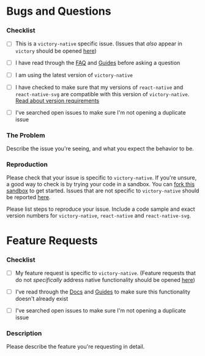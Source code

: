# Bugs and Questions

### Checklist

* [ ] This is a `victory-native` specific issue. (Issues that _also_ appear in `victory` should be opened [here](https://github.com/FormidableLabs/victory/issues/new))

* [ ] I have read through the [FAQ](https://formidable.com/open-source/victory/docs/faq) and [Guides](https://formidable.com/open-source/victory/guides/) before asking a question

* [ ] I am using the latest version of `victory-native`

* [ ] I have checked to make sure that my versions of `react-native` and `react-native-svg` are compatible with this version of `victory-native`. [Read about version requirements](https://github.com/FormidableLabs/victory-native/blob/master/README.md#peer-dependencies-and-version-requirements)

* [ ] I've searched open issues to make sure I'm not opening a duplicate issue

### The Problem

Describe the issue you're seeing, and what you expect the behavior to be.

### Reproduction

Please check that your issue is specific to `victory-native`. If you're unsure, a good way to check is by trying your code in a sandbox. You can [fork this sandbox](https://codesandbox.io/s/m3xo745x2x) to get started. Issues that are not specific to `victory-native` should be reported [here](https://github.com/FormidableLabs/victory/issues/new).

Please list steps to reproduce your issue. Include a code sample and exact version numbers for `victory-native`, `react-native` and `react-native-svg`.

# Feature Requests

### Checklist

* [ ] My feature request is specific to `victory-native`. (Feature requests that do not _specifically_ address native functionality should be opened [here](https://github.com/FormidableLabs/victory/issues/new))

* [ ] I've read through the [Docs](https://formidable.com/open-source/victory/docs) and [Guides](https://formidable.com/open-source/victory/guides) to make sure this functionality doesn't already exist

* [ ] I've searched open issues to make sure I'm not opening a duplicate issue

### Description

Please describe the feature you're requesting in detail.

